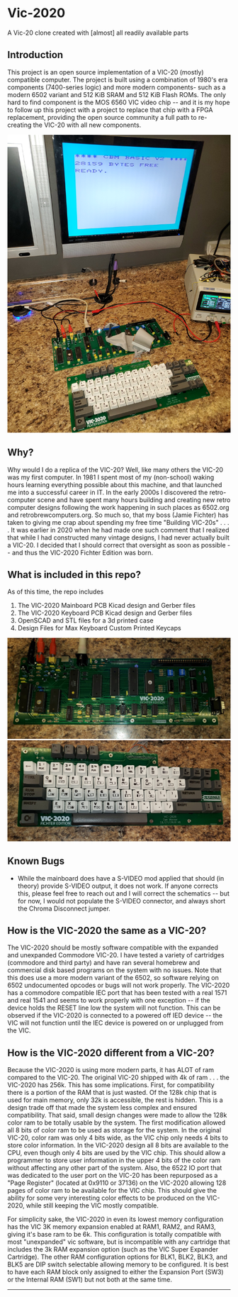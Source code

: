 
# Vic-2020
A Vic-20 clone created with [almost] all readily available parts


## Introduction
This project is an open source implementation of a VIC-20 (mostly) compatible computer. The project is built using a combination of 1980's era components (7400-series logic) and more modern components- such as a modern 6502 variant and 512 KiB SRAM and 512 KiB Flash ROMs. The only hard to find component is the MOS 6560 VIC video chip -- and it is my hope to follow up this project with a project to replace that chip with a FPGA replacement, providing the open source community a full path to re-creating the VIC-20 with all new components. 

![Vic-2020 board set](Support/images/bare_system.jpg)

## Why?
Why would I do a replica of the VIC-20?   Well, like many others the VIC-20 was my first computer.  In 1981 I spent most of my (non-school) waking hours learning everything possible about this machine, and that launched me into a successful career in IT.   In the early 2000s I discovered the retro-computer scene and have spent many hours building and creating new retro computer designs following the work happening in such places as 6502.org and retrobrewcomputers.org.  So much so, that my boss (Jamie Fichter) has taken to giving me crap about spending my free time "Building VIC-20s" . . . .   It was earlier in 2020 when he had made one such comment that I realized that while I had constructed many vintage designs, I had never actually built a VIC-20.  I decided that I should correct that oversight as soon as possible -- and thus the VIC-2020 Fichter Edition was born.  

## What is included in this repo?
As of this time, the repo includes

1. The VIC-2020 Mainboard PCB Kicad design and Gerber files
2. The VIC-2020 Keyboard PCB Kicad design and Gerber files
3. OpenSCAD and STL files for a 3d printed case
4. Design Files for Max Keyboard Custom Printed Keycaps

![Vic-2020 Mainboard](Support/images/mainboard.jpg)
![Vic-2020 Keyboard](Support/images/keyboard.jpg)


## Known Bugs

* While the mainboard does have a S-VIDEO mod applied that should (in theory) provide S-VIDEO output, it does not work.   If anyone corrects this, please feel free to reach out and I will correct the schematics -- but for now, I would not populate the S-VIDEO connector, and always short the Chroma Disconnect jumper.


## How is the VIC-2020 the same as a VIC-20?

The VIC-2020 should be mostly software compatible with the expanded and unexpanded Commodore VIC-20.   I have tested a variety of cartridges (commodore and third party) and have ran several homebrew and commercial disk based programs on the system with no issues.   Note that this does use a more modern variant of the 6502, so software relying on 6502 undocumented opcodes or bugs will not work properly.  The VIC-2020 has a commodore compatible IEC port that has been tested with a real 1571 and real 1541 and seems to work properly with one exception -- if the device holds the RESET line low the system will not function.   This can be observed if the VIC-2020 is connected to a powered off IED device -- the VIC will not function until the IEC device is powered on or unplugged from the VIC.


## How is the VIC-2020 different from a VIC-20?

Because the VIC-2020 is using more modern parts, it has ALOT of ram compared to the VIC-20.   The original VIC-20 shipped with 4k of ram . . .  the VIC-2020 has 256k.  This has some implications.   First, for compatibility there is a portion of the RAM that is just wasted. Of the 128k chip that is used for main memory, only 32k is accessible, the rest is hidden.  This is a design trade off that made the system less complex and ensured compatibility.   That said, small design changes were made to allow the 128k color ram to be totally usable by the system.  The first modification allowed all 8 bits of color ram to be used as storage for the system.  In the original VIC-20, color ram was only 4 bits wide, as the VIC chip only needs 4 bits to store color information.  In the VIC-2020 design all 8 bits are available to the CPU, even though only 4 bits are used by the VIC chip.  This should allow a programmer to store user information in the upper 4 bits of the color ram without affecting any other part of the system.   Also, the 6522 IO port that was dedicated to the user port on the VIC-20 has been repurposed as a "Page Register" (located at 0x9110 or 37136) on the VIC-2020 allowing 128 pages of color ram to be available for the VIC chip.  This should give the ability for some very interesting color effects to be produced on the VIC-2020, while still keeping the VIC mostly compatible.

For simplicity sake, the VIC-2020 in even its lowest memory configuration has the VIC 3K memory expansion enabled at RAM1, RAM2, and RAM3, giving it's base ram to be 6k.   This configuration is totally compatible with most "unexpanded" vic software, but is incompatible with any cartridge that includes the 3k RAM expansion option (such as the VIC Super Expander Cartridge).  The other RAM configuration options for BLK1, BLK2, BLK3, and BLK5 are DIP switch selectable allowing memory to be configured.   It is best to have each RAM block only assigned to either the Expansion Port (SW3) or the Internal RAM (SW1) but not both at the same time.

---

